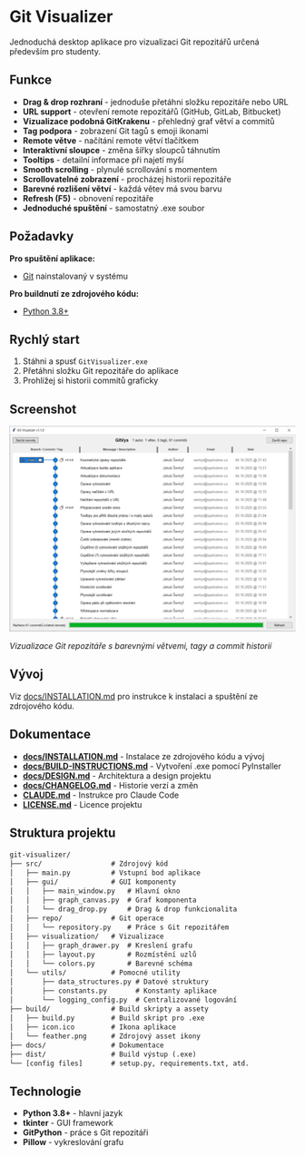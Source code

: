 # Git Visualizer

Jednoduchá desktop aplikace pro vizualizaci Git repozitářů určená především pro studenty.

## Funkce

- **Drag & drop rozhraní** - jednoduše přetáhni složku repozitáře nebo URL
- **URL support** - otevření remote repozitářů (GitHub, GitLab, Bitbucket)
- **Vizualizace podobná GitKrakenu** - přehledný graf větví a commitů
- **Tag podpora** - zobrazení Git tagů s emoji ikonami
- **Remote větve** - načítání remote větví tlačítkem
- **Interaktivní sloupce** - změna šířky sloupců táhnutím
- **Tooltips** - detailní informace při najetí myší
- **Smooth scrolling** - plynulé scrollování s momentem
- **Scrollovatelné zobrazení** - procházej historii repozitáře
- **Barevné rozlišení větví** - každá větev má svou barvu
- **Refresh (F5)** - obnovení repozitáře
- **Jednoduché spuštění** - samostatný .exe soubor

## Požadavky

**Pro spuštění aplikace:**
- [Git](https://git-scm.com/downloads) nainstalovaný v systému

**Pro buildnutí ze zdrojového kódu:**
- [Python 3.8+](https://www.python.org/downloads/)

## Rychlý start

1. Stáhni a spusť `GitVisualizer.exe`
2. Přetáhni složku Git repozitáře do aplikace
3. Prohlížej si historii commitů graficky

## Screenshot

![Git Visualizer](docs/screenshot.png)

*Vizualizace Git repozitáře s barevnými větvemi, tagy a commit historií*

## Vývoj

Viz [docs/INSTALLATION.md](docs/INSTALLATION.md) pro instrukce k instalaci a spuštění ze zdrojového kódu.

## Dokumentace

- **[docs/INSTALLATION.md](docs/INSTALLATION.md)** - Instalace ze zdrojového kódu a vývoj
- **[docs/BUILD-INSTRUCTIONS.md](docs/BUILD-INSTRUCTIONS.md)** - Vytvoření .exe pomocí PyInstaller
- **[docs/DESIGN.md](docs/DESIGN.md)** - Architektura a design projektu
- **[docs/CHANGELOG.md](docs/CHANGELOG.md)** - Historie verzí a změn
- **[CLAUDE.md](CLAUDE.md)** - Instrukce pro Claude Code
- **[LICENSE.md](LICENSE.md)** - Licence projektu

## Struktura projektu

```
git-visualizer/
├── src/                 # Zdrojový kód
│   ├── main.py          # Vstupní bod aplikace
│   ├── gui/             # GUI komponenty
│   │   ├── main_window.py   # Hlavní okno
│   │   ├── graph_canvas.py  # Graf komponenta
│   │   └── drag_drop.py     # Drag & drop funkcionalita
│   ├── repo/            # Git operace
│   │   └── repository.py    # Práce s Git repozitářem
│   ├── visualization/   # Vizualizace
│   │   ├── graph_drawer.py  # Kreslení grafu
│   │   ├── layout.py        # Rozmístění uzlů
│   │   └── colors.py        # Barevné schéma
│   └── utils/           # Pomocné utility
│       ├── data_structures.py # Datové struktury
│       ├── constants.py       # Konstanty aplikace
│       └── logging_config.py  # Centralizované logování
├── build/               # Build skripty a assety
│   ├── build.py         # Build skript pro .exe
│   ├── icon.ico         # Ikona aplikace
│   └── feather.png      # Zdrojový asset ikony
├── docs/                # Dokumentace
├── dist/                # Build výstup (.exe)
└── [config files]       # setup.py, requirements.txt, atd.
```

## Technologie

- **Python 3.8+** - hlavní jazyk
- **tkinter** - GUI framework
- **GitPython** - práce s Git repozitáři
- **Pillow** - vykreslování grafu
